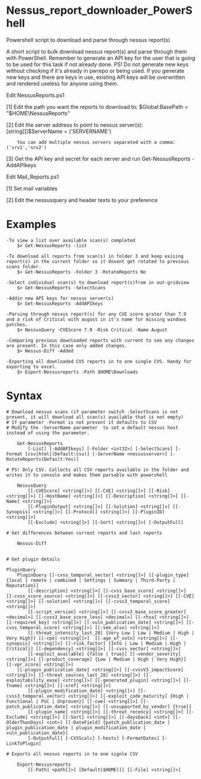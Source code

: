 # Nessus_report_downloader_PowerShell
Powershell script to download and parse through nessus report(s)

A short script to bulk download nessus report(s) and parse through them with PowerShell.
Remember to generate an API key for the user that is going to be used for this task if not already done.
PS! Do not generate new keys without checking if it's already in pwrepo or being used.
If you generate new keys and there are keys in use, existing API keys will be overwritten and rendered useless for anyone using them.

Edit NessusReports.ps1

  [1] Edit the path you want the reports to download to: $Global:BasePath   = "$HOME\NessusReports"
  
  [2] Edit the server address to point to nessus server(s): [string[]]$ServerName = ('SERVERNAME')
        
        You can add multiple nessus servers separated with a comma: ('srv1','srv2')
  
  [3] Get the API key and secret for each server and run Get-NessusReports -AddAPIkeys

Edit Mail_Reports.ps1
  
  [1] Set mail variables
  
  [2] Edit the nessusquery and header texts to your preference
  
# Examples
    -To view a list over available scan(s) completed
        $> Get-NessusReports -list
        
    -To download all reports from scan(s) in folder 3 and keep exising report(s) in the current folder so it dosent get rotated to previous scans folder.
        $> Get-NessusReports -Folder 3 -RotateReports No
        
    -Select individual scan(s) to download report(s)from in out-gridview
        $> Get-NessusReports -SelectScans
        
    -Addin new API keys for nessus server(s)
        $> Get-NessusReports -AddAPIkeys
        
    -Parsing through nessus report(s) for any CVE score grater than 7.9 and a risk of Critical with august in it's name for missing windows patches.
        $> NessusQuery -CVEScore 7.9 -Risk Critical -Name August
        
    -Comparing previous downloaded reports with current to see any changes are present. In this case only added changes.
        $> Nessus-Diff -Added
        
    -Exporting all downloaded CVS reports in to one single CVS. Handy for exporting to excel.
        $> Export-Nessusreports -Path $HOME\Downloads


# Syntax
    
    # Download nessus scans (if parameter switch -SelectScans is not present, it will download all scan(s) available that is not empty)
    # If parameter -Format is not present it defaults to CSV
    # Modify the -ServerName parameter  to set a default nessus host instead of using the parameter.
    
        Get-NessusReports
            [-List] [-AddAPIkeys] [-Folder <int32>] [-SelectScans] [-Format [csv|html](Default:csv)] [-ServerName <nessusserver>] [-RotateReports(Default:Yes)]
    
    # PS! Only CSV. Collects all CSV reports available in the folder and writes it to console and makes them parsable with powershell
    
        NessusQuery 
            [[-CVEScore] <string[]>] [[-CVE] <string[]>] [[-Risk] <string[]>] [[-HostName] <string[]>] [[-Description] <string[]>] [[-Name] <string[]>] 
            [[-PluginOutput] <string[]>] [[-Solution] <string[]>] [[-Synopsis] <string[]>] [[-Protocol] <string[]>] [[-PluginID] <string[]>] 
            [[-Exclude] <string[]>] [[-Sort] <string[]>] [-OutputFull]
               
    # Get differences between current reports and last reports
    
        Nessus-Diff

    
    # Get plugin details

    PluginQuery
        PluginQuery [[-cvss_temporal_vector] <string[]>] [[-plugin_type] {local | remote | combined | Settings | Summary | Third-Party | Reputation}]
    		[[-description] <string[]>] [[-cvss_base_score] <string[]>] [[-cvss_score_source] <string[]>] [[-cvss3_vector] <string[]>] [[-CVE] <string[]>] [[-solution] <string[]>] [[-cvss3_temporal_score] <string[]>]
    		[[-script_version] <string[]>] [[-cvss3_base_score_greater] <decimal>] [[-cvss3_base_score_less] <decimal>] [[-rhsa] <string[]>] [[-required_key] <string[]>] [[-vuln_publication_date] <string[]>] [[-cvss_temporal_score] <string[]>] [[-see_also] <string[]>]
    		[[-threat_intensity_last_28] {Very Low | Low | Medium | High | Very High}] [[-cpe] <string[]>]	[[-age_of_vuln] <string[]>] [[-synopsis] <string[]>] [[-risk_factor] {Info | Low | Medium | High | Critical}] [[-dependency] <string[]>] [[-cvss_vector] <string[]>]
    		[[-exploit_available] {false | true}] [[-vendor_severity] <string[]>] [[-product_coverage] {Low | Medium | High | Very High}] [[-vpr_score] <string[]>]
        [[-plugin_publication_date] <string[]>] [[-cvssV3_impactScore] <string[]>] [[-threat_sources_last_28] <string[]>] [[-exploitability_ease] <string[]>] [[-generated_plugin] <string[]>] [[-fname] <string[]>] [[-xref] <string[]>]
    		[[-plugin_modification_date] <string[]>] [[-cvss3_temporal_vector] <string[]>] [[-exploit_code_maturity] {High | Functional | PoC | Unproven}] [[-cwe] <string[]>] [[-patch_publication_date] <string[]>] [[-unsupported_by_vendor] {true}]
    		[[-plugin_name] <string[]>] [[-threat_recency] <string[]>] [[-Exclude] <string[]>] [[-Sort] <string[]>] [[-daysback] <int>] [[-OlderThanDays] <int>] [[-DateField] {patch_publication_date | plugin_publication_date | plugin_modification_date | vuln_publication_date}]
    		[-OutputFull] [-CVSScalc] [-hosts] [-FormatDates] [-LinkToPlugin]
    
    # Exports all nessus reports in to one signle CSV
    
        Export-Nessusreports
            [[-Path] <path[]>] [Default($HOME)]] [[-File] <string[]>]
